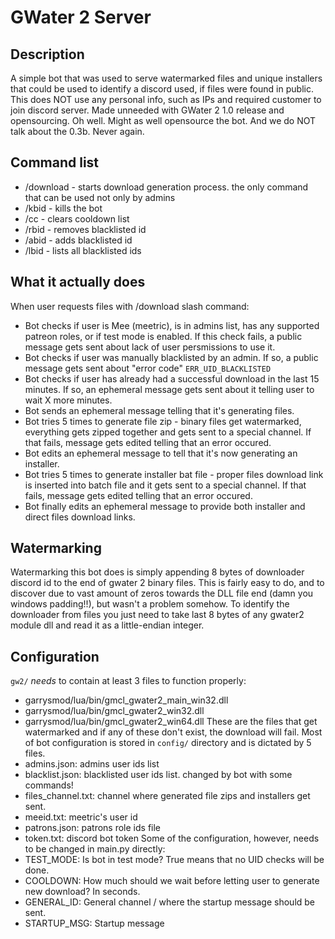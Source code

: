 # GWater 2 Server
## Description
A simple bot that was used to serve watermarked files and unique installers that could be used to identify a discord used, if files were found in public.
This does NOT use any personal info, such as IPs and required customer to join discord server.
Made unneeded with GWater 2 1.0 release and opensourcing. Oh well. Might as well opensource the bot.
And we do NOT talk about the 0.3b. Never again.

## Command list
- /download - starts download generation process. the only command that can be used not only by admins
- /kbid - kills the bot
- /cc - clears cooldown list
- /rbid - removes blacklisted id
- /abid - adds blacklisted id
- /lbid - lists all blacklisted ids

## What it actually does
When user requests files with /download slash command:
- Bot checks if user is Mee (meetric), is in admins list, has any supported patreon roles, or if test mode is enabled. If this check fails, a public message gets sent about lack of user persmissions to use it.
- Bot checks if user was manually blacklisted by an admin. If so, a public message gets sent about "error code" `ERR_UID_BLACKLISTED`
- Bot checks if user has already had a successful download in the last 15 minutes. If so, an ephemeral message gets sent about it telling user to wait X more minutes.
- Bot sends an ephemeral message telling that it's generating files.
- Bot tries 5 times to generate file zip - binary files get watermarked, everything gets zipped together and gets sent to a special channel. If that fails, message gets edited telling that an error occured.
- Bot edits an ephemeral message to tell that it's now generating an installer.
- Bot tries 5 times to generate installer bat file - proper files download link is inserted into batch file and it gets sent to a special channel. If that fails, message gets edited telling that an error occured.
- Bot finally edits an ephemeral message to provide both installer and direct files download links.

## Watermarking
Watermarking this bot does is simply appending 8 bytes of downloader discord id to the end of gwater 2 binary files. This is fairly easy to do, and to discover due to vast amount of zeros towards the DLL file end (damn you windows padding!!), but wasn't a problem somehow. To identify the downloader from files you just need to take last 8 bytes of any gwater2 module dll and read it as a little-endian integer.

## Configuration
`gw2/` *needs* to contain at least 3 files to function properly:
- garrysmod/lua/bin/gmcl_gwater2_main_win32.dll
- garrysmod/lua/bin/gmcl_gwater2_win32.dll
- garrysmod/lua/bin/gmcl_gwater2_win64.dll
These are the files that get watermarked and if any of these don't exist, the download will fail.
Most of bot configuration is stored in `config/` directory and is dictated by 5 files.
- admins.json: admins user ids list
- blacklist.json: blacklisted user ids list. changed by bot with some commands!
- files_channel.txt: channel where generated file zips and installers get sent.
- meeid.txt: meetric's user id
- patrons.json: patrons role ids file
- token.txt: discord bot token
Some of the configuration, however, needs to be changed in main.py directly:
- TEST_MODE: Is bot in test mode? True means that no UID checks will be done.
- COOLDOWN: How much should we wait before letting user to generate new download? In seconds.
- GENERAL_ID: General channel / where the startup message should be sent.
- STARTUP_MSG: Startup message